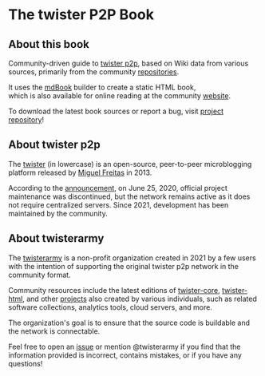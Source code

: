 # The twister P2P Book

## About this book

Community-driven guide to [twister p2p](http://twister.net.co/), based on Wiki data from various sources, primarily from the community [repositories](https://github.com/orgs/twisterarmy/repositories).

It uses the [mdBook](https://github.com/rust-lang/mdBook) builder to create a static HTML book,\
which is also available for online reading at the community [website](https://twisterarmy.github.io/book/).

To download the latest book sources or report a bug, visit [project repository](https://github.com/twisterarmy/book)!

## About twister p2p

The [twister](http://twister.net.co/) (in lowercase) is an open-source, peer-to-peer microblogging platform released by [Miguel Freitas](https://github.com/miguelfreitas) in 2013.

According to the [announcement](http://twister.net.co/archives/617), on June 25, 2020, official project maintenance was discontinued, but the network remains active as it does not require centralized servers. Since 2021, development has been maintained by the community.

## About twisterarmy

The [twisterarmy](https://twisterarmy.github.io/) is a non-profit organization created in 2021 by a few users with the intention of supporting the original twister p2p network in the community format.

Community resources include the latest editions of [twister-core](https://github.com/twisterarmy/twister-core), [twister-html](https://github.com/twisterarmy/twister-html), and other [projects](https://github.com/orgs/twisterarmy/repositories) also created by various individuals, such as related software collections, analytics tools, cloud servers, and more.

The organization's goal is to ensure that the source code is buildable and the network is connectable.

Feel free to open an [issue](https://github.com/twisterarmy/book/issues) or mention @twisterarmy if you find that the information provided is incorrect, contains mistakes, or if you have any questions!